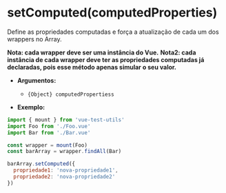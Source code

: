 # setComputed(computedProperties)

Define as propriedades computadas e força a atualização de cada um dos wrappers no Array.

**Nota: cada wrapper deve ser uma instância do Vue.**
**Nota2: cada instância de cada wrapper deve ter as propriedades computadas já declaradas, pois esse método apenas simular o seu valor.**

- **Argumentos:**
  - `{Object} computedPropertiess`

- **Exemplo:**

```js
import { mount } from 'vue-test-utils'
import Foo from './Foo.vue'
import Bar from './Bar.vue'

const wrapper = mount(Foo)
const barArray = wrapper.findAll(Bar)

barArray.setComputed({
  propriedade1: 'nova-propriedade1',
  propriedade2: 'nova-propriedade2'
})
```
